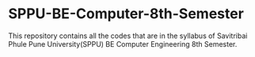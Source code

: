# SPPU-BE-Computer-8th-Semester

This repository contains all the codes that are in the syllabus of Savitribai Phule Pune University(SPPU) BE Computer Engineering 8th Semester.
